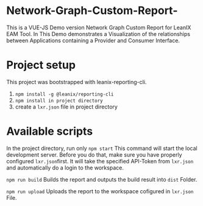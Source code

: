 # Network-Graph-Custom-Report-
This is a VUE-JS Demo version Network Graph Custom Report for LeanIX EAM Tool. In This Demo demonstrates a Visualization of the relationships between Applications containing a Provider and Consumer Interface.

# Project setup
This project was bootstrapped with leanix-reporting-cli.

1. `npm install -g @leanix/reporting-cli`
2. `npm install in project directory`
3. create a `lxr.json` file in project directory

# Available scripts
In the project directory, run only
`npm start`
This command will start the local development server. Before you do that, make sure
you have properly configured `lxr.json`first. It will take the specified API-Token from
`lxr.json` and automatically do a login to the workspace.

`npm run build`
Builds the report and outputs the build result into `dist` Folder.

`npm run upload`
Uploads the report to the workspace cofigured in `lxr.json` File. 




